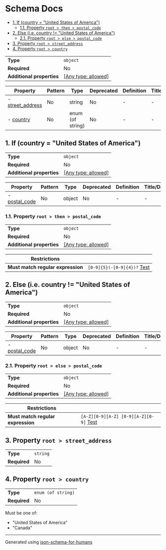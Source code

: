 # Schema Docs

- [1. If (country = "United States of America")](#autogenerated_heading_2)
  - [1.1. Property `root > then > postal_code`](#then_postal_code)
- [2. Else (i.e.  country != "United States of America")](#autogenerated_heading_3)
  - [2.1. Property `root > else > postal_code`](#else_postal_code)
- [3. Property `root > street_address`](#street_address)
- [4. Property `root > country`](#country)

|                           |                                                                           |
| ------------------------- | ------------------------------------------------------------------------- |
| **Type**                  | `object`                                                                  |
| **Required**              | No                                                                        |
| **Additional properties** | [[Any type: allowed]](# "Additional Properties of any type are allowed.") |

| Property                             | Pattern | Type             | Deprecated | Definition | Title/Description |
| ------------------------------------ | ------- | ---------------- | ---------- | ---------- | ----------------- |
| - [street_address](#street_address ) | No      | string           | No         | -          | -                 |
| - [country](#country )               | No      | enum (of string) | No         | -          | -                 |

## <a name="autogenerated_heading_2"></a>1. If (country = "United States of America")

|                           |                                                                           |
| ------------------------- | ------------------------------------------------------------------------- |
| **Type**                  | `object`                                                                  |
| **Required**              | No                                                                        |
| **Additional properties** | [[Any type: allowed]](# "Additional Properties of any type are allowed.") |

| Property                            | Pattern | Type   | Deprecated | Definition | Title/Description |
| ----------------------------------- | ------- | ------ | ---------- | ---------- | ----------------- |
| - [postal_code](#then_postal_code ) | No      | object | No         | -          | -                 |

### <a name="then_postal_code"></a>1.1. Property `root > then > postal_code`

|                           |                                                                           |
| ------------------------- | ------------------------------------------------------------------------- |
| **Type**                  | `object`                                                                  |
| **Required**              | No                                                                        |
| **Additional properties** | [[Any type: allowed]](# "Additional Properties of any type are allowed.") |

| Restrictions                      |                                                                                                           |
| --------------------------------- | --------------------------------------------------------------------------------------------------------- |
| **Must match regular expression** | ```[0-9]{5}(-[0-9]{4})?``` [Test](https://regex101.com/?regex=%5B0-9%5D%7B5%7D%28-%5B0-9%5D%7B4%7D%29%3F) |

## <a name="autogenerated_heading_3"></a>2. Else (i.e.  country != "United States of America")

|                           |                                                                           |
| ------------------------- | ------------------------------------------------------------------------- |
| **Type**                  | `object`                                                                  |
| **Required**              | No                                                                        |
| **Additional properties** | [[Any type: allowed]](# "Additional Properties of any type are allowed.") |

| Property                            | Pattern | Type   | Deprecated | Definition | Title/Description |
| ----------------------------------- | ------- | ------ | ---------- | ---------- | ----------------- |
| - [postal_code](#else_postal_code ) | No      | object | No         | -          | -                 |

### <a name="else_postal_code"></a>2.1. Property `root > else > postal_code`

|                           |                                                                           |
| ------------------------- | ------------------------------------------------------------------------- |
| **Type**                  | `object`                                                                  |
| **Required**              | No                                                                        |
| **Additional properties** | [[Any type: allowed]](# "Additional Properties of any type are allowed.") |

| Restrictions                      |                                                                                                                                   |
| --------------------------------- | --------------------------------------------------------------------------------------------------------------------------------- |
| **Must match regular expression** | ```[A-Z][0-9][A-Z] [0-9][A-Z][0-9]``` [Test](https://regex101.com/?regex=%5BA-Z%5D%5B0-9%5D%5BA-Z%5D+%5B0-9%5D%5BA-Z%5D%5B0-9%5D) |

## <a name="street_address"></a>3. Property `root > street_address`

|              |          |
| ------------ | -------- |
| **Type**     | `string` |
| **Required** | No       |

## <a name="country"></a>4. Property `root > country`

|              |                    |
| ------------ | ------------------ |
| **Type**     | `enum (of string)` |
| **Required** | No                 |

Must be one of:
* "United States of America"
* "Canada"

----------------------------------------------------------------------------------------------------------------------------
Generated using [json-schema-for-humans](https://github.com/coveooss/json-schema-for-humans)
